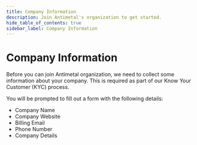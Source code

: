 ```yaml
---
title: Company Information
description: Join Antimetal's organization to get started.
hide_table_of_contents: true
sidebar_label: Company Information
---
```


# Company Information

Before you can join Antimetal organization, we need to collect some information about your company. This is required as part of our Know Your Customer (KYC) process.

You will be prompted to fill out a form with the following details:

- Company Name
- Company Website
- Billing Email
- Phone Number
- Company Details
